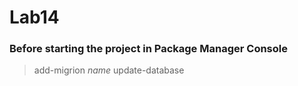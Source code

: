 # Lab14
### Before starting the project in Package Manager Console
> add-migrion *name*
> update-database
